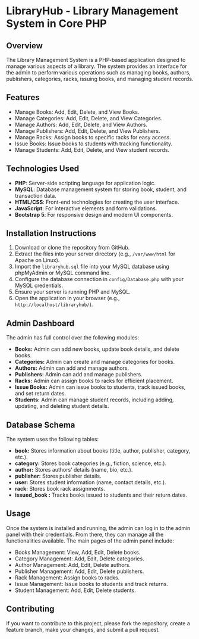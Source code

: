 LibraryHub - Library Management System in Core PHP
=====================================

Overview
--------

The Library Management System is a PHP-based application designed to manage various aspects of a library. The system provides an interface for the admin to perform various operations such as managing books, authors, publishers, categories, racks, issuing books, and managing student records.

Features
--------

*   Manage Books: Add, Edit, Delete, and View Books.
*   Manage Categories: Add, Edit, Delete, and View Categories.
*   Manage Authors: Add, Edit, Delete, and View Authors.
*   Manage Publishers: Add, Edit, Delete, and View Publishers.
*   Manage Racks: Assign books to specific racks for easy access.
*   Issue Books: Issue books to students with tracking functionality.
*   Manage Students: Add, Edit, Delete, and View student records.

Technologies Used
-----------------

*   **PHP**: Server-side scripting language for application logic.
*   **MySQL**: Database management system for storing book, student, and transaction data.
*   **HTML/CSS**: Front-end technologies for creating the user interface.
*   **JavaScript**: For interactive elements and form validations.
*   **Bootstrap 5**: For responsive design and modern UI components.

Installation Instructions
-------------------------

1.  Download or clone the repository from GitHub.
2.  Extract the files into your server directory (e.g., `/var/www/html` for Apache on Linux).
3.  Import the `libraryhub.sql` file into your MySQL database using phpMyAdmin or MySQL command line.
4.  Configure the database connection in `config/Database.php` with your MySQL credentials.
5.  Ensure your server is running PHP and MySQL.
6.  Open the application in your browser (e.g., `http://localhost/libraryhub/`).

Admin Dashboard
---------------

The admin has full control over the following modules:

*   **Books:** Admin can add new books, update book details, and delete books.
*   **Categories:** Admin can create and manage categories for books.
*   **Authors:** Admin can add and manage authors.
*   **Publishers:** Admin can add and manage publishers.
*   **Racks:** Admin can assign books to racks for efficient placement.
*   **Issue Books:** Admin can issue books to students, track issued books, and set return dates.
*   **Students:** Admin can manage student records, including adding, updating, and deleting student details.

Database Schema
---------------

The system uses the following tables:

*   **book:** Stores information about books (title, author, publisher, category, etc.).
*   **category:** Stores book categories (e.g., fiction, science, etc.).
*   **author:** Stores authors’ details (name, bio, etc.).
*   **publisher:** Stores publisher details.
*   **user:** Stores student information (name, contact details, etc.).
*   **rack:** Stores book rack assignments.
*   **issued_book   :** Tracks books issued to students and their return dates.

Usage
-----

Once the system is installed and running, the admin can log in to the admin panel with their credentials. From there, they can manage all the functionalities available. The main pages of the admin panel include:

*   Books Management: View, Add, Edit, Delete books.
*   Category Management: Add, Edit, Delete categories.
*   Author Management: Add, Edit, Delete authors.
*   Publisher Management: Add, Edit, Delete publishers.
*   Rack Management: Assign books to racks.
*   Issue Management: Issue books to students and track returns.
*   Student Management: Add, Edit, Delete students.

Contributing
------------

If you want to contribute to this project, please fork the repository, create a feature branch, make your changes, and submit a pull request.
